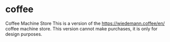 # coffee
Coffee Machine Store
This is a version of the https://wiedemann.coffee/en/ coffee machine store.  This version cannot make purchases, it is only for design purposes.
